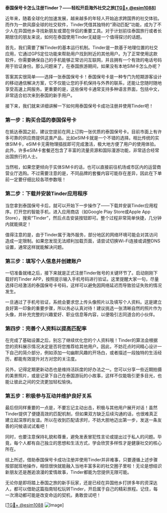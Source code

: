 **泰国保号卡怎么注册Tinder？——轻松开启海外社交之旅[[TG💪+ @esim1088](https://t.me/s/esim1088)]**

近年来，随着全球化的加速发展，越来越多的年轻人开始追求跨国界的社交体验。而作为一款风靡全球的社交软件，Tinder凭借其独特的“滑动匹配”功能，成为了不少人在异国他乡寻找新朋友或潜在伴侣的重要工具。对于计划前往泰国旅行或者长期居住的朋友来说，如何在泰国使用Tinder无疑是一个值得探讨的话题。

首先，我们需要了解Tinder的基本运行机制。Tinder是一款基于地理位置的社交应用，它通过GPS定位功能来帮助用户找到附近的其他用户。为了正常使用这款软件，你需要确保自己的手机能够正常访问互联网，并且拥有一个有效的电话号码用于验证身份。那么问题来了，在泰国旅游期间，如果没有本地SIM卡怎么办呢？

答案其实很简单——选择一张泰国保号卡！泰国保号卡是一种专门为短期游客设计的移动通信解决方案，它不仅能让您的手机保持与外界的联系，还能让您随时随地享受高速上网服务。更重要的是，这些保号卡通常支持多种语言界面，包括中文，非常适合初次来到泰国的新手用户。

接下来，我们就来详细讲解一下如何用泰国保号卡成功注册并使用Tinder吧！

### 第一步：购买合适的泰国保号卡

在抵达泰国之前，建议您提前在网上订购一张优质的泰国保号卡。目前市面上有许多可靠的供应商提供这类产品，比如eSIM卡就是一个不错的选择。相比传统的实体SIM卡，eSIM卡无需物理插拔即可完成激活，极大地方便了用户的使用体验。此外，许多eSIM卡套餐还包含了丰富的流量资源和国际漫游功能，非常适合经常出国旅行的人士。

当然啦，如果您更倾向于实体SIM卡的话，也可以直接前往机场或市区内的运营商营业厅选购。不过需要注意的是，不同品牌的套餐内容可能存在差异，因此在下单前一定要仔细比较各项参数哦！

### 第二步：下载并安装Tinder应用程序

当您拿到泰国保号卡后，就可以开始下一步操作了——下载并安装Tinder应用程序。打开您的智能手机，进入应用商店（如Google Play Store或Apple App Store），搜索“Tinder”，然后点击安装按钮即可。整个过程非常简单快捷，几分钟内就能搞定！

值得注意的是，由于Tinder属于海外服务，部分地区的网络环境可能会对其访问造成一定限制。如果您发现无法顺利加载页面，请尝试切换Wi-Fi连接或调整DNS设置，通常这样就能解决问题。

### 第三步：填写个人信息并创建账户

一切准备就绪之后，接下来就是正式注册Tinder账号的关键环节了。启动刚刚下载好的Tinder APP，按照提示输入手机号码进行验证。这里提醒大家一句，尽量选择已经激活的泰国保号卡号码，这样可以避免因网络延迟而导致验证失败的情况发生。

一旦通过了手机号验证，系统会要求您上传头像照片以及填写个人资料。这是建立良好第一印象的重要步骤，所以务必认真对待！建议挑选一张清晰自然的照片作为头像，并补充完整的兴趣爱好、职业信息等内容，以便吸引志同道合的小伙伴。

### 第四步：完善个人资料以提高匹配率

在完成了基础设置之后，别忘了继续优化您的个人资料哦！Tinder的算法会根据您的资料展示情况决定是否将您推荐给其他用户。因此，不妨花点时间精心设计一下自己的简介部分，例如添加一句幽默风趣的开场白，或者描述一段独特的生活经历，都能有效提升对方对您的关注度。

另外，记得定期更新动态也是维持活跃度的好办法之一。您可以分享一些近期拍摄的美景照片，或是记录下自己在泰国游玩的小故事，这样不仅能吸引更多目光，也能让彼此之间的交流更加轻松愉快。

### 第五步：积极参与互动并维护良好关系

最后但同样重要的一点是，不要忘记主动出击，积极与其他用户展开对话！虽然Tinder提供了便捷高效的匹配机制，但如果双方缺乏后续沟通的话，也很难真正建立起深厚的友谊。所以在收到匹配请求时，不妨大胆地迈出第一步，发送一条友善的问候语试试看吧！

同时，也要注意保持礼貌和尊重，避免发表冒犯性言论或提出过于私人的问题。毕竟，每个人都有自己独立的思想和生活方式，学会欣赏多样性才是健康社交的核心所在。

综上所述，借助泰国保号卡成功注册并使用Tinder并非难事，只要遵循上述步骤按部就班地操作，相信很快就能融入当地丰富多彩的社交圈子里啦！无论是想结识新朋友还是邂逅浪漫的爱情故事，Tinder都能为您提供无限可能。

无论你是即将踏上泰国之旅的新手玩家，还是已经在异国他乡打拼多年的资深达人，都可以借助这篇指南轻松玩转Tinder，开启属于自己的精彩旅程。记住，每一次滑动都可能是改变命运的契机，勇敢尝试吧！

[[TG💪+ @esim1088](https://t.me/s/esim1088) ![Image](https://i.postimg.cc/4NQfJmqS/Snipaste-2025-05-13-00-14-12.png)]